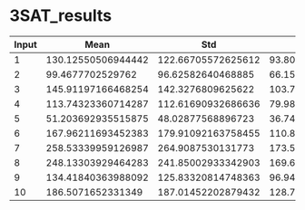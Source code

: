 # 3SAT_results

| Input | Mean | Std | Median | Min | Max |
| ----- | -----| ---- |  ----- | ----- | ----- |
| 1 | 130.12550506944442 | 122.66705572625612 | 93.80999750000001 | 2.430449 | 1217.486879 |
| 2 | 99.4677702529762 | 96.62582640468885 | 66.156503 | 2.437164 | 656.003723 |
| 3 | 145.91197166468254 | 142.3276809625622 | 103.790325 | 2.42015 | 898.424446 |
| 4 | 113.74323360714287 | 112.61690932686636 | 79.985963 | 2.424401 | 783.206272 |
| 5 | 51.203692935515875 | 48.02877568896723 | 36.7443855 | 2.404051 | 379.07873 |
| 6 | 167.96211693452383 | 179.91092163758455 | 110.8631675 | 2.432708 | 1795.12449 |
| 7 | 258.53339959126987 | 264.9087530131773 | 173.55474850000002 | 2.451056 | 1746.691765 |
| 8 | 248.13303929464283 | 241.85002933342903 | 169.66478899999998 | 2.431636 | 1604.990647 |
| 9 | 134.41840363988092 | 125.83320814748363 | 96.949269 | 2.438432 | 1044.754381 |
| 10 | 186.5071652331349 | 187.01452202879432 | 128.799986 | 2.435363 | 1702.263451 |
